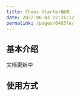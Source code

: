 ```yaml
---
title: Chaos Starter模块
date: 2022-06-03 22:31:12
permalink: /pages/6403fe/
---
```


## 基本介绍

文档更新中

## 使用方式


